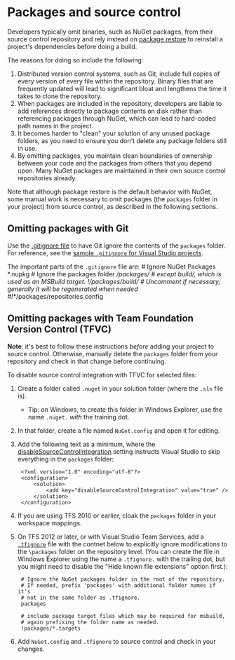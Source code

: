 # Packages and source control

Developers typically omit binaries, such as NuGet packages, from their source control repository and rely instead on [package restore](/ndocs/consume-packages/package-restore) to reinstall a project's dependencies before doing a build.    
 
The reasons for doing so include the following:

1. Distributed version control systems, such as Git, include full copies of every version of every file within the repository. Binary files that are frequently updated will lead to significant bloat and lengthens the time it takes to clone the repository.  
2. When packages are included in the repository, developers are liable to add references directly to package contents on disk rather than referencing packages through NuGet, which can lead to hard-coded path names in the project.
3. It becomes harder to "clean" your solution of any unused package folders, as you need to ensure you don't delete any package folders still in use.
4. By omitting packages, you maintain clean boundaries of ownership between your code and the packages from others that you depend upon. Many NuGet packages are maintained in their own source control repositories already. 

Note that although package restore is the default behavior with NuGet, some manual work is necessary to omit packages (the `packages` folder in your project) from source control, as described in the following sections.

## Omitting packages with Git

Use the [.gitignore file](https://www.kernel.org/pub/software/scm/git/docs/gitignore.html) to have Git ignore the contents of the `packages` folder. For reference, see the [sample `.gitignore` for Visual Studio projects](https://github.com/github/gitignore/blob/master/VisualStudio.gitignore).

The important parts of the `.gitignore` file are:
	# Ignore NuGet Packages
	*.nupkg
	# Ignore the packages folder
	**/packages/*
	# except build/, which is used as an MSBuild target.
	!**/packages/build/
	# Uncomment if necessary; generally it will be regenerated when needed
	#!**/packages/repositories.config


## Omitting packages with Team Foundation Version Control (TFVC)

**Note**: it's best to follow these instructions *before* adding your project to source control. Otherwise, manually delete the `packages` folder from your repository and check in that change before continuing.

To disable source control integration with TFVC for selected files:

1. Create a folder called `.nuget` in your solution folder (where the `.sln` file is).
	* Tip: on Windows, to create this folder in Windows Explorer, use the name `.nuget.` *with* the training dot.
2. In that folder, create a file named `NuGet.config` and open it for editing.
3. Add the following text as a minimum, where the [disableSourceControlIntegration](/ndocs/schema/nuget.config-file#disablesourcecontrolintegration) setting instructs Visual Studio to skip everything in the `packages` folder:

		<?xml version="1.0" encoding="utf-8"?>
		<configuration>
			<solution>
				<add key="disableSourceControlIntegration" value="true" />
			</solution>
		</configuration>
 
4. If you are using TFS 2010 or earlier, cloak the `packages` folder in your workspace mappings.
5. On TFS 2012 or later, or with Visual Studio Team Services, add a [`.tfignore`](https://msdn.microsoft.com/en-us/library/ms245454.aspx#tfignore) file with the contnet below to explicitly ignore modifications to the `\packages` folder on the repository level. (You can create the file in Windows Explorer using the name a `.tfignore.` with the trailing dot, but you might need to disable the "Hide known file extensions" option first.):
 
		# Ignore the NuGet packages folder in the root of the repository.
        # If needed, prefix 'packages' with additional folder names if it's 
        # not in the same folder as .tfignore.
		packages
	
		# include package target files which may be required for msbuild,
        # again prefixing the folder name as needed.
		!packages/*.targets
  
5. Add `NuGet.config` and `.tfignore` to source control and check in your changes.
